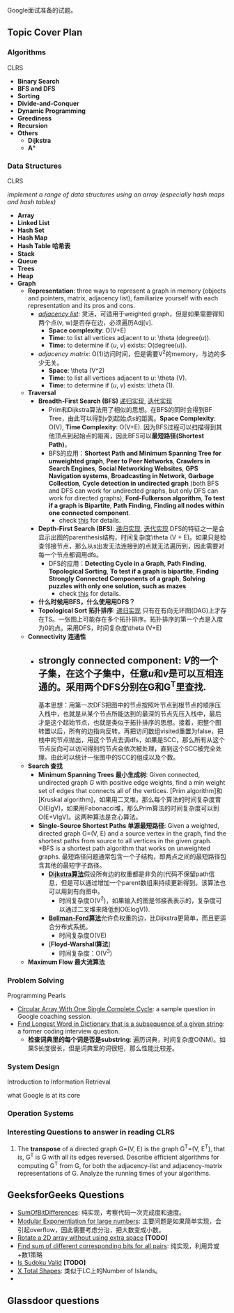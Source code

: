 Google面试准备的试题。
## Topic Cover Plan
### Algorithms

CLRS

- **Binary Search**
- **BFS and DFS**
- **Sorting**
- **Divide-and-Conquer**
- **Dynamic Programming**
- **Greediness**
- **Recursion**
- **Others**
    - **Dijkstra**
    - **A***

### Data Structures

CLRS

*implement a range of data structures using an array (especially hash maps and hash tables)*

- **Array**
- **Linked List**
- **Hash Set**
- **Hash Map**
- **Hash Table 哈希表**
- **Stack**
- **Queue**
- **Trees**
- **Heap**
- **Graph**
    - **Representation**: three ways to represent a graph in memory (objects and pointers, matrix, adjacency list), familiarize yourself with each representation and its pros and cons.
        - [*adjacency list*](../../Algorithms/Graph/Graph.h): 灵活，可适用于weighted graph，但是如果需要得知两个点(v, w)是否存在边，必须遍历Adj[v]. 
            - **Space complexity**: O(V+E)
            - **Time**: to list all vertices adjacent to *u*: \theta (degree(*u*)).
            - **Time**: to determine if (*u*, *v*) exists: O(degree(*u*)).
        - *adjacency matrix*: O(1)访问时间，但是需要V<sup>2</sup>的memory，与边的多少无关。
            - **Space**: \theta (V^2)
            - **Time**: to list all vertices adjacent to *u*: \theta (V).
            - **Time**: to determine if (*u*, *v*) exists: \theta (1).
    - **Traversal**
        - **Breadth-First Search (BFS)** [递归实现](../../Algorithms/Graph/Graph.cpp), [迭代实现](../../Algorithms/Graph/GraphUtil.cpp)
            - Prim和Dijkstra算法用了相似的思想。在BFS的同时会得到BF Tree，由此可以得到*v*到起始点*s*的距离。**Space Complexity**: O(V), **Time Complexity**: O(V+E). 因为BFS过程可以扫描得到其他顶点到起始点的距离，因此BFS可以**最短路径(Shortest Path)**。
            - BFS的应用：**Shortest Path and Minimum Spanning Tree for unweighted graph**, **Peer to Peer Networks**, **Crawlers in Search Engines**, **Social Networking Websites**, **GPS Navigation systems**, **Broadcasting in Network**, **Garbage Collection**, **Cycle detection in undirected graph** (both BFS and DFS can work for undirected graphs, but only DFS can work for directed graphs), **Ford-Fulkerson algorithm**, **To test if a graph is Bipartite**, **Path
                Finding**, **Finding all nodes within one connected component**.
                - check [this](https://www.geeksforgeeks.org/applications-of-breadth-first-traversal/) for details.
        - **Depth-First Search (BFS)**: [递归实现](../../Algorithms/Graph/Graph.cpp), [迭代实现](../../Algorithms/Graph/GraphUtil.cpp)  DFS的特征之一是会显示出图的parenthesis结构，时间复杂度\theta (V + E)。如果只是检查邻接节点，那么从s出发无法连接到的点就无法遍历到，因此需要对每一个节点都调用dfs。
            - DFS的应用：**Detecting Cycle in a Graph**, **Path Finding**, **Topological Sorting**, **To test if a graph is bipartite**, **Finding Strongly Connected Components of a graph**, **Solving puzzles with only one solution, such as mazes** 
                - check [this](https://www.geeksforgeeks.org/applications-of-depth-first-search/) for details.
        - **什么时候用BFS，什么使用用DFS？**
        - **Topological Sort 拓扑排序**: [递归实现](../../Algorithms/Graph/TopologicalSort.cpp) 只有在有向无环图(DAG)上才存在TS。一张图上可能存在多个拓扑排序。拓扑排序的第一个点是入度为0的点。采用DFS，时间复杂度\theta (V+E)
    - **Connectivity 连通性**
        - **strongly connected component**: *V*的一个子集，在这个子集中，任意*u*和*v*是可以互相连通的。采用两个DFS分别在G和G<sup>T</sup>里查找.
            -
            基本思想：用第一次DFS把图中的节点按照叶节点到根节点的顺序压入栈中，也就是从某个节点所能达到的最深的节点先压入栈中，最后才是这个起始节点，也就是类似于拓扑排序的思想。接着，把整个图转置以后，所有的边指向反转。再把访问数组visited重置为false，把栈中的节点抛出，用这个节点去调dfs，如果是SCC，那么所有从这个节点反向可以访问得到的节点会依次被处理，直到这个SCC被完全处理。由此可以统计一张图中的SCC的组成以及个数。
    - **Search 查找**
        - **Minimum Spanning Trees 最小生成树**: Given connected, undirected graph *G* with positive edge weights, find a min weight set of edges that connects all of the vertices. [Prim algorithm]和[Kruskal algorithm]，如果用二叉堆，那么每个算法的时间复杂度胃O(ElgV)，如果用Fabonacci堆，那么Prim算法的时间复杂度可以到O(E+VlgV)。这两种算法是贪心算法。
        - **Single-Source Shortest Paths 单源最短路径**: Given a weighted, directed graph G=(V, E) and a source vertex in the graph, find the shortest paths from source to all vertices in the given graph. *BFS is a shortest path algorithm that works on unweighted graphs. 最短路径问题通常包含一个子结构，即两点之间的最短路径包含其他的最短字子路径。
            - [**Dijkstra算法**](../../Algorithms/Graph/Dijkstra.cpp)假设所有边的权重都是非负的(代码不保留path信息，但是可以通过增加一个parent数组来持续更新得到。该算法也可以用到有向图中。
                - 时间复杂度O(V<sup>2</sup>)，如果输入的图是邻接表表示的，复杂度可以通过二叉堆来降低到O(ElogV)).
            - [**Bellman-Ford算法**](../../Algorithms/Graph/BellmanFord.cpp)允许负权重的边，比Dijkstra更简单，而且更适合分布式系统。
                - 时间复杂度O(VE)
            - [**Floyd-Warshall算法**]
                - 时间复杂度：O(V<sup>3</sup>)
    - **Maximum Flow 最大流算法**
        
        
        
### Problem Solving

Programming Pearls

- [Circular Array With One Single Complete Cycle](CircularArrayWithCompleteCycle.cpp): a sample question in Google coaching session.
- [Find Longest Word in Dictionary that is a subsequence of a given string](FindLongestWordInDictionary.cpp): a former coding interview question.
    - **检查词典里的每个词是否是substring**: 遍历词典，时间复杂度O(NM)。如果S长度很长，但是词典里的词很短，那么性能比较差。  

### System Design

Introduction to Information Retrieval

what Google is at its core

### Operation Systems

### Interesting Questions to answer in reading CLRS

1. The **transpose** of a directed graph G=(V, E) is the graph G<sup>T</sup>=(V, E<sup>T</sup>), that is, G<sup>T</sup> is G with all its edges reversed. Describe efficient algorithms for computing G<sup>T</sup> from G, for both the adjacency-list and adjacency-matrix representations of G. Analyze the running times of your algorithms.

## GeeksforGeeks Questions

- [SumOfBitDifferences](SumOfBitDifferences.cpp): 纯实现，考察代码一次完成度和速度。
- [Modular Exponentiation for large numbers](ModularExponentiationForLargeNumbers.cpp): 主要问题是如果简单实现，会引起overflow，因此需要考虑分治，把大数变成小数。
- [Rotate a 2D array without using extra space](Rotate2DArray.cpp) **[TODO]**
- [Find sum of different corresponding bits for all pairs](FindSumOfDifferentCorrespondingBitsForAllBits.cpp): 纯实现，利用异或+数1策略
- [Is Sudoku Valid](IsSudokuValid.cpp) **[TODO]**
- [X Total Shapes](XTotalShapes.cpp): 类似于LC上的Number of Islands。
-

## Glassdoor questions

